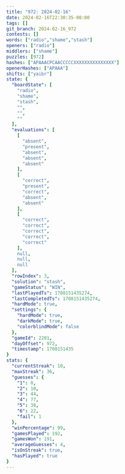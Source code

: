 ```yaml
---
title: "972: 2024-02-16"
date: 2024-02-16T22:30:35-08:00
tags: []
git_branch: 2024-02-16_972
contests: []
words: ["radio","shame","stash"]
openers: ["radio"]
middlers: ["shame"]
puzzles: [972]
hashes: ["APAAACPCAACCCCCXXXXXXXXXXXXXXX"]
openerHashes: ["APAAA"]
shifts: ["yaibr"]
state: {
  "boardState": [
    "radio",
    "shame",
    "stash",
    "",
    "",
    ""
  ],
  "evaluations": [
    [
      "absent",
      "present",
      "absent",
      "absent",
      "absent"
    ],
    [
      "correct",
      "present",
      "correct",
      "absent",
      "absent"
    ],
    [
      "correct",
      "correct",
      "correct",
      "correct",
      "correct"
    ],
    null,
    null,
    null
  ],
  "rowIndex": 3,
  "solution": "stash",
  "gameStatus": "WIN",
  "lastPlayedTs": 1708151435274,
  "lastCompletedTs": 1708151435274,
  "hardMode": true,
  "settings": {
    "hardMode": true,
    "darkMode": true,
    "colorblindMode": false
  },
  "gameId": 2201,
  "dayOffset": 972,
  "timestamp": 1708151435
}
stats: {
  "currentStreak": 10,
  "maxStreak": 36,
  "guesses": {
    "1": 0,
    "2": 10,
    "3": 44,
    "4": 77,
    "5": 38,
    "6": 22,
    "fail": 1
  },
  "winPercentage": 99,
  "gamesPlayed": 192,
  "gamesWon": 191,
  "averageGuesses": 4,
  "isOnStreak": true,
  "hasPlayed": true
}
---
```

<!-- more -->

